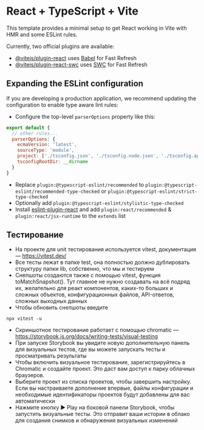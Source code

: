 # React + TypeScript + Vite

This template provides a minimal setup to get React working in Vite with HMR and some ESLint rules.

Currently, two official plugins are available:

- [@vitejs/plugin-react](https://github.com/vitejs/vite-plugin-react/blob/main/packages/plugin-react/README.md) uses [Babel](https://babeljs.io/) for Fast Refresh
- [@vitejs/plugin-react-swc](https://github.com/vitejs/vite-plugin-react-swc) uses [SWC](https://swc.rs/) for Fast Refresh

## Expanding the ESLint configuration

If you are developing a production application, we recommend updating the configuration to enable type aware lint rules:

- Configure the top-level `parserOptions` property like this:

```js
export default {
  // other rules...
  parserOptions: {
    ecmaVersion: 'latest',
    sourceType: 'module',
    project: ['./tsconfig.json', './tsconfig.node.json', './tsconfig.app.json'],
    tsconfigRootDir: __dirname
  }
}
```

- Replace `plugin:@typescript-eslint/recommended` to `plugin:@typescript-eslint/recommended-type-checked` or `plugin:@typescript-eslint/strict-type-checked`
- Optionally add `plugin:@typescript-eslint/stylistic-type-checked`
- Install [eslint-plugin-react](https://github.com/jsx-eslint/eslint-plugin-react) and add `plugin:react/recommended` & `plugin:react/jsx-runtime` to the `extends` list

## Тестирование

- На проекте для unit тестирования используется vitest, документация — https://vitest.dev/
- Все тесты лежат в папке test, она полностью должно дублировать структуру папки lib, собственно, что мы и тестируем
- Снепшоты создаются также с помощью vitest, функция toMatchSnapshot(). Тут главное не нужно создавать на всё подряд их, желательно для реакт компонентов, каких-то больших и сложных объектов, конфигурационных файлов, API-ответов, сложных выходных данных
- Чтобы обновить снепшоты введите

```
npx vitest -u
```

- Скриншотное тестирование работает с помощью chromatic — https://storybook.js.org/docs/writing-tests/visual-testing
- При запуске Storybook вы увидите новую дополнительную панель для визуальных тестов, где вы можете запускать тесты и просматривать результаты
- Чтобы включить визуальное тестирование, зарегистрируйтесь в Chromatic и создайте проект. Это даст вам доступ к парку облачных браузеров.
- Выберите проект из списка проектов, чтобы завершить настройку. Если вы настраиваете дополнение впервые, файлы конфигурации и необходимые идентификаторы проектов будут добавлены для вас автоматически
- Нажмите кнопку ▶️ Play на боковой панели Storybook, чтобы запустить визуальные тесты. Это отправит ваши истории в облако для создания снимков и обнаружения визуальных изменений
